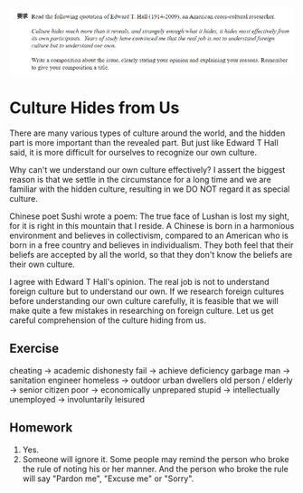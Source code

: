 ![](2021-03-13-14-04-27.png)

# Culture Hides from Us

There are many various types of culture around the world, and the hidden part is more important than the revealed part. But just like Edward T Hall said, it is more difficult for ourselves to recognize our own culture.

Why can't we understand our own culture effectively? I assert the biggest reason is that we settle in the circumstance for a long time and we are familiar with the hidden culture, resulting in we DO NOT regard it as special culture.

Chinese poet Sushi wrote a poem: The true face of Lushan is lost my sight, for it is right in this mountain that I reside. A Chinese is born in a harmonious environment and believes in collectivism, compared to an American who is born in a free country and believes in individualism. They both feel that their beliefs are accepted by all the world, so that they don't know the beliefs are their own culture.

I agree with Edward T Hall's opinion. The real job is not to understand foreign culture but to understand our own. If we research foreign cultures before understanding our own culture carefully, it is feasible that we will make quite a few mistakes in researching on foreign culture. Let us get careful comprehension of the culture hiding from us.


## Exercise

cheating -> academic dishonesty
fail -> achieve deficiency
garbage man -> sanitation engineer
homeless -> outdoor urban dwellers
old person / elderly -> senior citizen
poor -> economically unprepared
stupid -> intellectually
unemployed -> involuntarily leisured


## Homework

1. Yes.
2. Someone will ignore it. Some people may remind the person who broke the rule of noting his or her manner. And the person who broke the rule will say "Pardon me", "Excuse me" or "Sorry".

